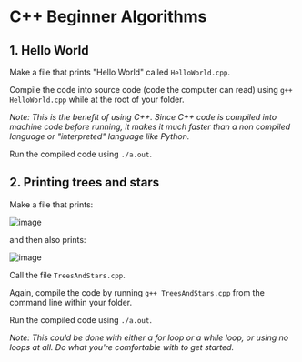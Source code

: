 # C++ Beginner Algorithms

## 1. Hello World
Make a file that prints "Hello World" called `HelloWorld.cpp`.

Compile the code into source code (code the computer can read) using `g++ HelloWorld.cpp` while at the root of your folder. 

*Note: This is the benefit of using C++. Since C++ code is compiled into machine code before running, it makes it much faster than a non compiled language or "interpreted" language like Python.*

Run the compiled code using `./a.out`.

## 2. Printing trees and stars
Make a file that prints:

![image](https://user-images.githubusercontent.com/36263575/66679951-5e562000-ec67-11e9-96c6-18e2000ad81b.png)

and then also prints:

![image](https://user-images.githubusercontent.com/36263575/66679993-72018680-ec67-11e9-9f6c-582c8e386ec0.png)

Call the file `TreesAndStars.cpp`.

Again, compile the code by running `g++ TreesAndStars.cpp` from the command line within your folder.

Run the compiled code using `./a.out`.

*Note: This could be done with either a for loop or a while loop, or using no loops at all. Do what you're comfortable with to get started.*
